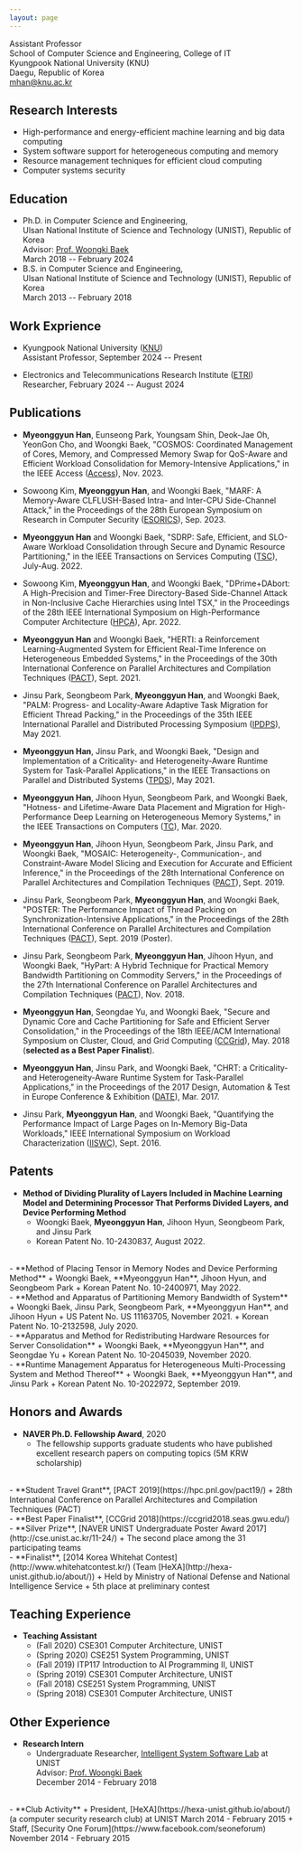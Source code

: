 ```yaml
---
layout: page
---
```


Assistant Professor  
School of Computer Science and Engineering, College of IT  
Kyungpook National University (KNU)  
Daegu, Republic of Korea  
<i class="fa fa-envelope"></i><a href="mailto:mhan@knu.ac.kr"> mhan@knu.ac.kr</a>  
  
## Research Interests
  - High-performance and energy-efficient machine learning and big data computing  
  - System software support for heterogeneous computing and memory
  - Resource management techniques for efficient cloud computing  
  - Computer systems security  
  
## Education  
  - Ph.D. in Computer Science and Engineering,  
    Ulsan National Institute of Science and Technology (UNIST), Republic of Korea  
    Advisor: [Prof. Woongki Baek](https://sites.google.com/site/woongkibaek/)  
    March 2018 -- February 2024 
  - B.S. in Computer Science and Engineering,  
    Ulsan National Institute of Science and Technology (UNIST), Republic of Korea    
    March 2013 -- February 2018   
  
## Work Exprience
  - Kyungpook National University ([KNU](https://en.knu.ac.kr/main/main.htm))  
    Assistant Professor, September 2024 -- Present
    
  - Electronics and Telecommunications Research Institute ([ETRI](https://www.etri.re.kr/eng/main/main.etri))  
    Researcher, February 2024 -- August 2024  
  
## Publications  
  - **Myeonggyun Han**, Eunseong Park, Youngsam Shin, Deok-Jae Oh, YeonGon Cho, and Woongki Baek, "COSMOS: Coordinated Management of Cores, Memory, and Compressed Memory Swap for QoS-Aware and Efficient Workload Consolidation for Memory-Intensive Applications," in the IEEE Access ([Access](https://ieeeaccess.ieee.org/)), Nov. 2023.  
    
  - Sowoong Kim, **Myeonggyun Han**, and Woongki Baek, "MARF: A Memory-Aware CLFLUSH-Based Intra- and Inter-CPU Side-Channel Attack," in the Proceedings of the 28th European Symposium on Research in Computer Security ([ESORICS](https://esorics2023.org/)), Sep. 2023.  
    
  - **Myeonggyun Han** and Woongki Baek, "SDRP: Safe, Efficient, and SLO-Aware Workload Consolidation through Secure and Dynamic Resource Partitioning," in the IEEE Transactions on Services Computing ([TSC](https://www.computer.org/csdl/journal/sc)), July-Aug. 2022.  
    
  - Sowoong Kim, **Myeonggyun Han**, and Woongki Baek, "DPrime+DAbort: A High-Precision and Timer-Free Directory-Based Side-Channel Attack in Non-Inclusive Cache Hierarchies using Intel TSX," in the Proceedings of the 28th IEEE International Symposium on High-Performance Computer Architecture ([HPCA](https://hpca-conf.org/2022/)), Apr. 2022.  
 
  - **Myeonggyun Han** and Woongki Baek, "HERTI: a Reinforcement Learning-Augmented System for Efficient Real-Time Inference on Heterogeneous Embedded Systems," in the Proceedings of the 30th International Conference on Parallel Architectures and Compilation Techniques ([PACT](http://pact21.snu.ac.kr/)), Sept. 2021.  
 
  - Jinsu Park, Seongbeom Park, **Myeonggyun Han**, and Woongki Baek, "PALM: Progress- and Locality-Aware Adaptive Task Migration for Efficient Thread Packing," in the Proceedings of the 35th IEEE International Parallel and Distributed Processing Symposium ([IPDPS](https://www.ipdps.org/)), May 2021.  
 
  - **Myeonggyun Han**, Jinsu Park, and Woongki Baek, "Design and Implementation of a Criticality- and Heterogeneity-Aware Runtime System for Task-Parallel Applications," in the IEEE Transactions on Parallel and Distributed Systems ([TPDS](https://www.computer.org/csdl/journal/td)), May 2021.  
  
  - **Myeonggyun Han**, Jihoon Hyun, Seongbeom Park, and Woongki Baek, "Hotness- and Lifetime-Aware Data Placement and Migration for High-Performance Deep Learning on Heterogeneous Memory Systems," in the IEEE Transactions on Computers ([TC](https://www.computer.org/csdl/journal/tc)), Mar. 2020.  
    
  - **Myeonggyun Han**, Jihoon Hyun, Seongbeom Park, Jinsu Park, and Woongki Baek, "MOSAIC: Heterogeneity-, Communication-, and Constraint-Aware Model Slicing and Execution for Accurate and Efficient Inference," in the Proceedings of the 28th International Conference on Parallel Architectures and Compilation Techniques ([PACT](https://hpc.pnl.gov/pact19/)), Sept. 2019.  
    
  - Jinsu Park, Seongbeom Park, **Myeonggyun Han**, and Woongki Baek, "POSTER: The Performance Impact of Thread Packing on Synchronization-Intensive Applications," in the Proceedings of the 28th International Conference on Parallel Architectures and Compilation Techniques ([PACT](https://hpc.pnl.gov/pact19/)), Sept. 2019 (Poster).  
    
  - Jinsu Park, Seongbeom Park, **Myeonggyun Han**, Jihoon Hyun, and Woongki Baek, "HyPart: A Hybrid Technique for Practical Memory Bandwidth Partitioning on Commodity Servers," in the Proceedings of the 27th International Conference on Parallel Architectures and Compilation Techniques ([PACT](https://www.cs.ucy.ac.cy/conferences/pact2018/index.php)), Nov. 2018.  
    
  - **Myeonggyun Han**, Seongdae Yu, and Woongki Baek, "Secure and Dynamic Core and Cache Partitioning for Safe and Efficient Server Consolidation," in the Proceedings of the 18th IEEE/ACM International Symposium on Cluster, Cloud, and Grid Computing ([CCGrid](https://ccgrid2018.seas.gwu.edu/)), May. 2018 (**selected as a Best Paper Finalist**).
  
  - **Myeonggyun Han**, Jinsu Park, and Woongki Baek, "CHRT: a Criticality- and Heterogeneity-Aware Runtime System for Task-Parallel Applications," in the Proceedings of the 2017 Design, Automation & Test in Europe Conference & Exhibition ([DATE](https://www.date-conference.com/date17/)), Mar. 2017.
  
  - Jinsu Park, **Myeonggyun Han**, and Woongki Baek, "Quantifying the Performance Impact of Large Pages on In-Memory Big-Data Workloads," IEEE International Symposium on Workload Characterization ([IISWC](http://www.iiswc.org/iiswc2016/)), Sept. 2016.
  
## Patents  
  - **Method of Dividing Plurality of Layers Included in Machine Learning Model and Determining Processor That Performs Divided Layers, and Device Performing Method**  
    + Woongki Baek, **Myeonggyun Han**, Jihoon Hyun, Seongbeom Park, and Jinsu Park   
    + Korean Patent No. 10-2430837, August 2022.  
<br>  
  - **Method of Placing Tensor in Memory Nodes and Device Performing Method**  
    + Woongki Baek, **Myeonggyun Han**, Jihoon Hyun, and Seongbeom Park   
    + Korean Patent No. 10-2400971, May 2022.  
<br>  
  - **Method and Apparatus of Partitioning Memory Bandwidth of System**  
    + Woongki Baek, Jinsu Park, Seongbeom Park, **Myeonggyun Han**, and Jihoon Hyun  
    + US Patent No. US 11163705, November 2021.  
    + Korean Patent No. 10-2132598, July 2020.  
<br>  
  - **Apparatus and Method for Redistributing Hardware Resources for Server Consolidation**  
    + Woongki Baek, **Myeonggyun Han**, and Seongdae Yu  
    + Korean Patent No. 10-2045039, November 2020.  
<br>  
  - **Runtime Management Apparatus for Heterogeneous Multi-Processing System and Method Thereof**  
    + Woongki Baek, **Myeonggyun Han**, and Jinsu Park  
    + Korean Patent No. 10-2022972, September 2019.  
  
## Honors and Awards  
  - **NAVER Ph.D. Fellowship Award**, 2020    
    + The fellowship supports graduate students who have published excellent research papers on computing topics (5M KRW scholarship)  
<br>  
  - **Student Travel Grant**, [PACT 2019](https://hpc.pnl.gov/pact19/)   
    + 28th International Conference on Parallel Architectures and Compilation Techniques (PACT)  
<br>  
  - **Best Paper Finalist**, [CCGrid 2018](https://ccgrid2018.seas.gwu.edu/)  
<br>
  - **Silver Prize**, [NAVER UNIST Undergraduate Poster Award 2017](http://cse.unist.ac.kr/11-24/)   
    + The second place among the 31 participating teams  
<br>  
  - **Finalist**, [2014 Korea Whitehat Contest](http://www.whitehatcontest.kr/) (Team [HeXA](http://hexa-unist.github.io/about/))  
    + Held by Ministry of National Defense and National Intelligence Service  
    + 5th place at preliminary contest  
  
## Teaching Experience  
  - **Teaching Assistant**  
    + (Fall 2020) CSE301 Computer Architecture, UNIST  
    + (Spring 2020) CSE251 System Programming, UNIST  
    + (Fall 2019) ITP117 Introduction to AI Programming II, UNIST  
    + (Spring 2019) CSE301 Computer Architecture, UNIST  
    + (Fall 2018) CSE251 System Programming, UNIST  
    + (Spring 2018) CSE301 Computer Architecture, UNIST  
  
## Other Experience  
  - **Research Intern**  
    + Undergraduate Researcher, [Intelligent System Software Lab](http://issl.unist.ac.kr) at UNIST  
      Advisor: [Prof. Woongki Baek](https://sites.google.com/site/woongkibaek/)  
      December 2014 - February 2018   
<br>  
  - **Club Activity**  
    + President, [HeXA](https://hexa-unist.github.io/about/) (a computer security research club) at UNIST  
      March 2014 - February 2015  
    + Staff, [Security One Forum](https://www.facebook.com/seoneforum)  
      November 2014 - February 2015  
  
